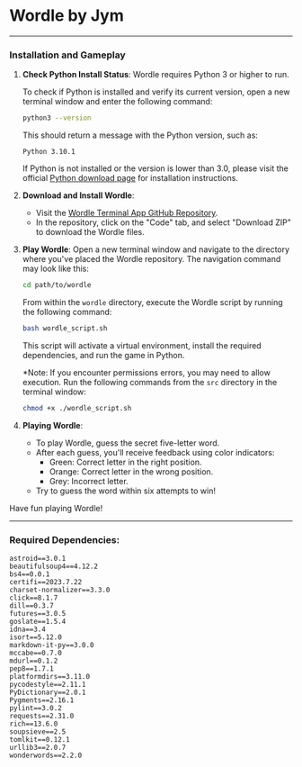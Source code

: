 # Wordle by Jym 

******

### Installation and Gameplay
1. **Check Python Install Status**: Wordle requires Python 3 or higher to run.

    To check if Python is installed and verify its current version, open a new terminal window and enter the following command:
    ```bash
    python3 --version
    ```
    This should return a message with the Python version, such as:
    ```
    Python 3.10.1
    ```
    If Python is not installed or the version is lower than 3.0, please visit the official [Python download page](https://www.python.org/downloads/) for installation instructions.

2. **Download and Install Wordle**: 
    - Visit the [Wordle Terminal App GitHub Repository](https://github.com/jymbocala/wordle-terminal-app).
    - In the repository, click on the "Code" tab, and select "Download ZIP" to download the Wordle files.

        

3. **Play Wordle**: 
    Open a new terminal window and navigate to the directory where you've placed the Wordle repository. The navigation command may look like this:
    ```bash
    cd path/to/wordle
    ```
    From within the `wordle` directory, execute the Wordle script by running the following command:
    ```bash
    bash wordle_script.sh
    ```
    This script will activate a virtual environment, install the required dependencies, and run the game in Python.

    *Note: If you encounter permissions errors, you may need to allow execution. Run the following commands from the `src` directory in the terminal window:
    ```bash
    chmod +x ./wordle_script.sh
    ```

4. **Playing Wordle**: 
    - To play Wordle, guess the secret five-letter word.
    - After each guess, you'll receive feedback using color indicators:
      - Green: Correct letter in the right position.
      - Orange: Correct letter in the wrong position.
      - Grey: Incorrect letter.
    - Try to guess the word within six attempts to win!

Have fun playing Wordle!

******

### Required Dependencies:
```
astroid==3.0.1
beautifulsoup4==4.12.2
bs4==0.0.1
certifi==2023.7.22
charset-normalizer==3.3.0
click==8.1.7
dill==0.3.7
futures==3.0.5
goslate==1.5.4
idna==3.4
isort==5.12.0
markdown-it-py==3.0.0
mccabe==0.7.0
mdurl==0.1.2
pep8==1.7.1
platformdirs==3.11.0
pycodestyle==2.11.1
PyDictionary==2.0.1
Pygments==2.16.1
pylint==3.0.2
requests==2.31.0
rich==13.6.0
soupsieve==2.5
tomlkit==0.12.1
urllib3==2.0.7
wonderwords==2.2.0
```